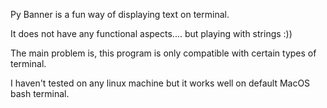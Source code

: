 Py Banner is a fun way of displaying text on terminal.

It does not have any functional aspects.... but playing with strings :))

The main problem is, this program is only compatible with certain types of terminal.

I haven't tested on any linux machine but it works well on default MacOS bash terminal.

